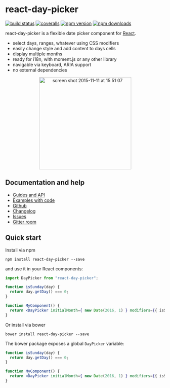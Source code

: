 react-day-picker
=======

[![build status](https://img.shields.io/travis/gpbl/react-day-picker/master.svg?style=flat-square)](https://travis-ci.org/gpbl/react-day-picker)
[![coveralls](https://img.shields.io/coveralls/gpbl/react-day-picker.svg?style=flat-square)](https://coveralls.io/r/gpbl/react-day-picker?branch=master)
[![npm version](https://img.shields.io/npm/v/react-day-picker.svg?style=flat-square)](https://www.npmjs.com/package/react-day-picker)
[![npm downloads](https://img.shields.io/npm/dm/react-day-picker.svg?style=flat-square)](https://www.npmjs.com/package/react-day-picker)

react-day-picker is a flexible date picker component for [React](https://facebook.github.io/react/).

* select days, ranges, whatever using CSS modifiers
* easily change style and add content to days cells
* display multiple months
* ready for i18n, with moment.js or any other library
* navigable via keyboard, ARIA support
* no external dependencies

<p align="center">
<img width="291" style="margin: 0 auto" alt="screen shot 2015-11-11 at 15 51 07" src="https://cloud.githubusercontent.com/assets/120693/11093859/d52e0c26-888c-11e5-917e-aaa9686dcb84.png">
</p>

## Documentation and help

* [Guides and API](http://gpbl.org/react-day-picker)
* [Examples with code](http://gpbl.org/react-day-picker/examples)
* [Github](https://github.com/gpbl/react-day-picker)
* [Changelog](https://github.com/gpbl/react-day-picker/releases)
* [Issues](https://github.com/gpbl/react-day-picker/issues)
* [Gitter room](https://gitter.im/gpbl/react-day-picker)

## Quick start

Install via npm

```
npm install react-day-picker --save
```

and use it in your React components:

```jsx
import DayPicker from "react-day-picker";

function isSunday(day) {
  return day.getDay() === 0;
}

function MyComponent() {
  return <DayPicker initialMonth={ new Date(2016, 1) } modifiers={{ isSunday }} />
}
```

Or install via bower

```
bower install react-day-picker --save
```

The bower package exposes a global `DayPicker` variable:

```jsx
function isSunday(day) {
  return day.getDay() === 0;
}

function MyComponent() {
  return <DayPicker initialMonth={ new Date(2016, 1) } modifiers={{ isSunday }} />
}
```
